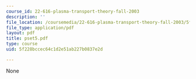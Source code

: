 ```yaml
---
course_id: 22-616-plasma-transport-theory-fall-2003
description: ''
file_location: /coursemedia/22-616-plasma-transport-theory-fall-2003/5f228bccec64c1d2e51ab227b0837e2d_pset5.pdf
file_type: application/pdf
layout: pdf
title: pset5.pdf
type: course
uid: 5f228bccec64c1d2e51ab227b0837e2d

---
```

None